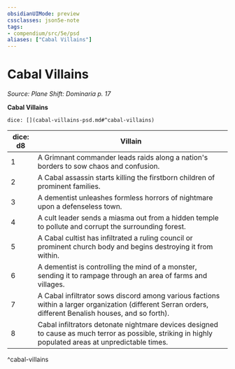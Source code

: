 ```yaml
---
obsidianUIMode: preview
cssclasses: json5e-note
tags:
- compendium/src/5e/psd
aliases: ["Cabal Villains"]
---
```

# Cabal Villains
*Source: Plane Shift: Dominaria p. 17* 

**Cabal Villains**

`dice: [](cabal-villains-psd.md#^cabal-villains)`

| dice: d8 | Villain |
|----------|---------|
| 1 | A Grimnant commander leads raids along a nation's borders to sow chaos and confusion. |
| 2 | A Cabal assassin starts killing the firstborn children of prominent families. |
| 3 | A dementist unleashes formless horrors of nightmare upon a defenseless town. |
| 4 | A cult leader sends a miasma out from a hidden temple to pollute and corrupt the surrounding forest. |
| 5 | A Cabal cultist has infiltrated a ruling council or prominent church body and begins destroying it from within. |
| 6 | A dementist is controlling the mind of a monster, sending it to rampage through an area of farms and villages. |
| 7 | A Cabal infiltrator sows discord among various factions within a larger organization (different Serran orders, different Benalish houses, and so forth). |
| 8 | Cabal infiltrators detonate nightmare devices designed to cause as much terror as possible, striking in highly populated areas at unpredictable times. |
^cabal-villains
